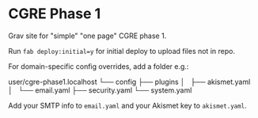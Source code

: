 # CGRE Phase 1

Grav site for "simple" "one page" CGRE phase 1.

Run `fab deploy:initial=y` for initial deploy to upload files not in repo.

For domain-specific config overrides, add a folder e.g.:

user/cgre-phase1.localhost
└── config
    ├── plugins
    │   ├── akismet.yaml
    │   └── email.yaml
    ├── security.yaml
    └── system.yaml

Add your SMTP info to `email.yaml` and your Akismet key to `akismet.yaml`.
